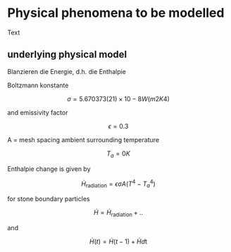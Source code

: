 # Physical phenomena to be modelled


Text

## underlying physical model

Blanzieren die Energie, d.h. die Enthalpie

Boltzmann konstante

$$
\sigma = 5.670 373 (21)×10−8 W (m2 K4)
$$

and emissivity factor

$$
\epsilon = 0.3
$$

A = mesh spacing
ambient surrounding temperature

$$
T_a = 0 K
$$

Enthalpie change is given by

$$
\dot{H}_\text{radiation} = \epsilon \sigma A (T^4 - T_a^4)
$$

for stone boundary particles

$$
\dot{H}  = \dot{H}_\text{radiation} + ..
$$

and

$$
\dot{H}(t) =   \dot{H}(t-1) + \dot{H} d\text{t}
$$